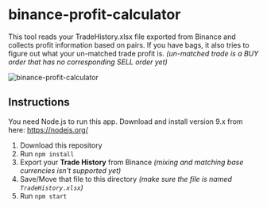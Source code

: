 # binance-profit-calculator
This tool reads your TradeHistory.xlsx file exported from Binance and collects profit information based on pairs. If you have bags, it also tries to figure out what your un-matched trade profit is. *(un-matched trade is a BUY order that has no corresponding SELL order yet)*

![binance-profit-calculator](https://cdn.discordapp.com/attachments/411967752459386880/428851267100475392/Screen_Shot_2018-03-29_at_3.39.26_AM.png)

## Instructions

You need Node.js to run this app. Download and install version 9.x from here: https://nodejs.org/

1. Download this repository
2. Run `npm install`
3. Export your **Trade History** from Binance *(mixing and matching base currencies isn't supported yet)*
4. Save/Move that file to this directory *(make sure the file is named `TradeHistory.xlsx`)*
5. Run `npm start`
